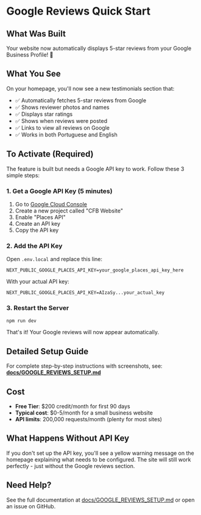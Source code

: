 # Google Reviews Quick Start

## What Was Built

Your website now automatically displays 5-star reviews from your Google Business Profile! 🌟

## What You See

On your homepage, you'll now see a new testimonials section that:
- ✅ Automatically fetches 5-star reviews from Google
- ✅ Shows reviewer photos and names
- ✅ Displays star ratings
- ✅ Shows when reviews were posted
- ✅ Links to view all reviews on Google
- ✅ Works in both Portuguese and English

## To Activate (Required)

The feature is built but needs a Google API key to work. Follow these 3 simple steps:

### 1. Get a Google API Key (5 minutes)

1. Go to [Google Cloud Console](https://console.cloud.google.com/)
2. Create a new project called "CFB Website"
3. Enable "Places API"
4. Create an API key
5. Copy the API key

### 2. Add the API Key

Open `.env.local` and replace this line:
```
NEXT_PUBLIC_GOOGLE_PLACES_API_KEY=your_google_places_api_key_here
```

With your actual API key:
```
NEXT_PUBLIC_GOOGLE_PLACES_API_KEY=AIzaSy...your_actual_key
```

### 3. Restart the Server

```bash
npm run dev
```

That's it! Your Google reviews will now appear automatically.

## Detailed Setup Guide

For complete step-by-step instructions with screenshots, see:
**[docs/GOOGLE_REVIEWS_SETUP.md](docs/GOOGLE_REVIEWS_SETUP.md)**

## Cost

- **Free Tier**: $200 credit/month for first 90 days
- **Typical cost**: $0-5/month for a small business website
- **API limits**: 200,000 requests/month (plenty for most sites)

## What Happens Without API Key

If you don't set up the API key, you'll see a yellow warning message on the homepage explaining what needs to be configured. The site will still work perfectly - just without the Google reviews section.

## Need Help?

See the full documentation at [docs/GOOGLE_REVIEWS_SETUP.md](docs/GOOGLE_REVIEWS_SETUP.md) or open an issue on GitHub.
